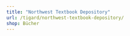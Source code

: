 ```yaml
---
title: "Northwest Textbook Depository"
url: /tigard/northwest-textbook-depository/
shop: Bücher
---
```

